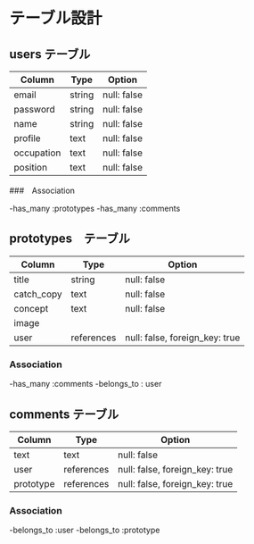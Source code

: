 # テーブル設計

## users テーブル

|Column      | Type   | Option      |
| ---------- | -------| ----------- |
| email      | string | null: false |
| password   | string | null: false |
| name       | string | null: false |
| profile    | text   | null: false |
| occupation | text   | null: false |
| position   | text   | null: false |

###　Association

-has_many :prototypes
-has_many :comments

## prototypes　テーブル

|Column      | Type       | Option                         |
| ---------- | ---------- | ------------------------------ |
| title      | string     | null: false                    |
| catch_copy | text       | null: false                    |
| concept    | text       | null: false                    |
| image      |            |                                |
| user       | references | null: false, foreign_key: true |

### Association 

-has_many :comments
-belongs_to : user

## comments テーブル

|Column     | Type       | Option                         |
| --------- | ---------- | ------------------------------ |
| text      | text       | null: false                    |
| user      | references | null: false, foreign_key: true |
| prototype | references | null: false, foreign_key: true |

### Association 

-belongs_to :user
-belongs_to :prototype